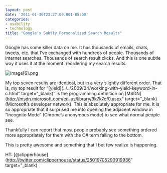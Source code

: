 ```yaml
---
layout: post
date: '2011-01-30T23:27:00.001-05:00'
categories:
- usability
- technology
title: "Google's Subtly Personalized Search Results"
---
```



Google has some killer data on me. It has thousands of emails, chats, tweets, etc. that I’ve exchanged with hundreds of people. Thousands of internet searches. Thousands of search result clicks. And this is one subtle way it uses it at the moment: reordering my search results.

![image[6].png](/assets/2011/image[6].png)  

My top seven results are identical, but in a very slightly different order. That is, my top result for “[yield](../../2009/04/working-with-yield-keyword-in-c.html" target="_blank)” is the programming definition on [MSDN](http://msdn.microsoft.com/en-us/library/9k7k7cf0.aspx" target="_blank) (Microsoft’s developer network). This is absolutely appropriate for me. It is *so* appropriate that it surprised me into opening the adjacent window in “Incognito Mode” (Chrome’s anonymous mode) to see what normal people see.

Thankfully I can report that most people probably see something ordered more appropriately for them with the C# term falling to the bottom. 

This is pretty awesome and something that I bet few realize is happening.

HT: [@clipperhouse](http://twitter.com/clipperhouse/status/25019705290919936" target="_blank)
